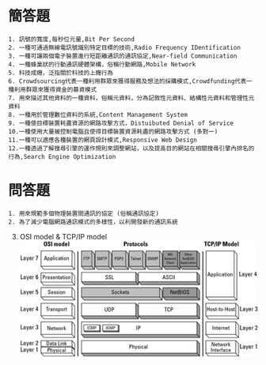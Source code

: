 # 簡答題
```
1. 訊號的寬度,每秒位元量,Bit Per Second
2. 一種可通過無線電訊號識別特定目標的技術,Radio Frequency IDentification
3. 一種可讓兩個電子裝置進行短距離通訊的通訊協定,Near-field Communication
4. 一種蜂巢狀的行動通訊硬體架構，俗稱行動網路,Mobile Network
5. 科技成癮，泛指關於科技的上癮行為
6. Crowdsourcing代表一種利用群眾來獲得服務及想法的採購模式,Crowdfunding代表一種利用群眾來獲得資金的募資模式
7. 用來描述其他資料的一種資料，俗稱元資料，分為記敘性元資料、結構性元資料和管理性元資料
8. 一種用於管理數位資料的系統,Content Management System
9. 一種使目標裝置耗盡資源的網路攻擊方式，Distuibuted Denial of Service
10.一種使用大量被控制電腦且使得目標裝置資源耗盡的網路攻擊方式 (多對一)
11.一種可以適應各種裝置的網頁設計模式,Responsive Web Design
12.一種透過了解搜尋引擎的運作規則來調整網站，以及提高目的網站在相關搜尋引擎內排名的行為,Search Engine Optimization
```
# 問答題
```
1. 用來規範多個物理裝置間通訊的協定 (俗稱通訊協定)
2. 為了減少電腦網路通訊模式的多樣性，以利開發新的通訊系統
```
3. OSI model & TCP/IP model  
![](https://github.com/TheXuJiaxin/HW/blob/main/image/1.png)
```

```

